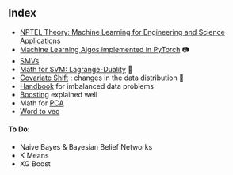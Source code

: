 ## Index
- [NPTEL Theory: Machine Learning for Engineering and Science Applications](https://youtube.com/playlist?list=PLyqSpQzTE6M-SISTunGRBRiZk7opYBf_K)
- [Machine Learning Algos implemented in PyTorch](https://youtu.be/rLOyrWV8gmA)  📷
- [SMVs](https://youtube.com/playlist?list=PLC0PzjY99Q_Xc5IK-UE4FX7Loz1auXylYa)
- [Math for SVM: Lagrange-Duality](https://www.svm-tutorial.com/2016/09/duality-lagrange-multipliers/)  📓
- [Covariate Shift](https://www.analyticsvidhya.com/blog/2017/07/covariate-shift-the-hidden-problem-of-real-world-data-science/) : changes in the data distribution :notebook:
- [Handbook](https://machinelearningmastery.com/framework-for-imbalanced-classification-projects/) for imbalanced data problems
- [Boosting](https://www.youtube.com/watch?v=MIPkK5ZAsms&ab_channel=CodeEmporium) explained well
- Math for [PCA](https://www.youtube.com/watch?v=dhK8nbtii6I)
- [Word to vec](https://youtu.be/f7o8aDNxf7k)


#### To Do:
- Naive Bayes & Bayesian Belief Networks
- K Means
- XG Boost
